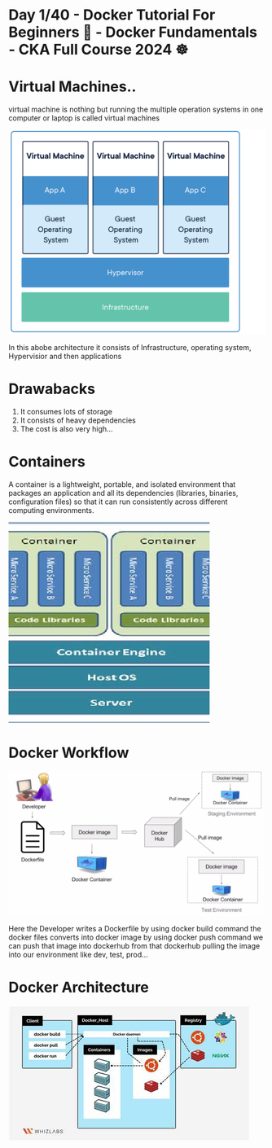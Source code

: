 # Day 1/40 - Docker Tutorial For Beginners 🐳 - Docker Fundamentals - CKA Full Course 2024 ☸️

# Virtual Machines..

virtual machine is nothing but running the multiple operation systems in one computer or laptop is called virtual machines

![alt text](<virtual machine.png>)

In this abobe architecture it consists of Infrastructure, operating system, Hypervisior and then applications

# Drawabacks

1. It consumes lots of storage
2. It consists of heavy dependencies
3. The cost is also very high...


# Containers

A container is a lightweight, portable, and isolated environment that packages an application and all its dependencies (libraries, binaries, configuration files) so that it can run consistently across different computing environments.

![alt text](Container-Architecture_Q640.jpg)


# Docker Workflow

![alt text](docker-workflow.png)

Here the Developer writes a Dockerfile by using docker build command the docker files converts into docker image by using docker push command we can push that image into dockerhub from that dockerhub pulling the image into our environment like dev, test, prod...


# Docker Architecture

![alt text](arch-docker.jpeg)